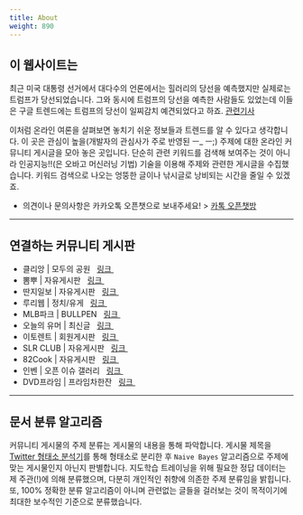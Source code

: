 ```yaml
---
title: About
weight: 890
---
```


## 이 웹사이트는

최근 미국 대통령 선거에서 대다수의 언론에서는 힐러리의 당선을 예측했지만 실제로는 트럼프가 당선되었습니다. 그와 동시에 트럼프의 당선을 예측한 사람들도 있었는데 이들은 구글 트렌드에는 트럼프의 당선이 일찌감치 예견되었다고 하죠. [관련기사](http://news.mk.co.kr/newsRead.php?year=2016&no=784217)

이처럼 온라인 여론을 살펴보면 놓치기 쉬운 정보들과 트렌드를 알 수 있다고 생각합니다. 이 곳은 관심이 높을(개발자의 관심사가 주로 반영된 ㅡ_ ㅡ;) 주제에 대한 온라인 커뮤니티 게시글을 모아 놓은 곳입니다. 단순히 관련 키워드를 검색해 보여주는 것이 아니라 인공지능!!(은 오바고 머신러닝 기법) 기술을 이용해 주제와 관련한 게시글을 수집했습니다. 키워드 검색으로 나오는 엉뚱한 글이나 낚시글로 낭비되는 시간을 줄일 수 있겠죠.

* 의견이나 문의사항은 카카오톡 오픈챗으로 보내주세요!  > [카톡 오픈챗방](https://open.kakao.com/o/g7NgYmt)

<hr>

## 연결하는 커뮤니티 게시판

* 클리앙 | 모두의 공원&nbsp;&nbsp;&nbsp;<a href="https://www.clien.net/service/board/park" target="_blank">링크&nbsp;<i class="icon icon-link"></i></a>
* 뽐뿌 | 자유게시판&nbsp;&nbsp;&nbsp;<a href="http://www.ppomppu.co.kr/zboard/zboard.php?id=freeboard" target="_blank">링크&nbsp;<i class="icon icon-link"></i></a>
* 딴지일보 | 자유게시판&nbsp;&nbsp;&nbsp;<a href="http://www.ddanzi.com/free" target="_blank">링크&nbsp;<i class="icon icon-link"></i></a>
* 루리웹 | 정치/유게&nbsp;&nbsp;&nbsp;<a href="http://m.ruliweb.com/community/board/300148" target="_blank">링크&nbsp;<i class="icon icon-link"></i></a>
* MLB파크 | BULLPEN&nbsp;&nbsp;&nbsp;<a href="http://mlbpark.donga.com/mlbpark/b.php?b=bullpen2" target="_blank">링크&nbsp;<i class="icon icon-link"></i></a>
* 오늘의 유머 | 최신글&nbsp;&nbsp;&nbsp;<a href="http://m.todayhumor.co.kr/list.php?table=total" target="_blank">링크&nbsp;<i class="icon icon-link"></i></a>
* 이토렌트 | 회원게시판&nbsp;&nbsp;&nbsp;<a href="http://etorrent.co.kr/bbs/board.php?bo_table=eboard" target="_blank">링크&nbsp;<i class="icon icon-link"></i></a>
* SLR CLUB | 자유게시판&nbsp;&nbsp;&nbsp;<a href="http://www.slrclub.com/bbs/zboard.php?id=free" target="_blank">링크&nbsp;<i class="icon icon-link"></i></a>
* 82Cook | 자유게시판&nbsp;&nbsp;&nbsp;<a href="http://www.82cook.com/entiz" target="_blank">링크&nbsp;<i class="icon icon-link"></i></a>
* 인벤 | 오픈 이슈 갤러리&nbsp;&nbsp;&nbsp;<a href="http://www.inven.co.kr/board/powerbbs.php?come_idx=2097&iskin=webzine" target="_blank">링크&nbsp;<i class="icon icon-link"></i></a>
* DVD프라임 | 프라임차한잔&nbsp;&nbsp;&nbsp;<a href="https://dvdprime.com/g2/bbs/board.php?bo_table=comm&r=ok" target="_blank">링크&nbsp;<i class="icon icon-link"></i></a>

<hr>

## 문서 분류 알고리즘

커뮤니티 게시물의 주제 분류는 게시물의 내용을 통해 파악합니다. 게시물 제목을 [Twitter 형태소 분석기](https://github.com/twitter/twitter-korean-text)를 통해 형태소로 분리한 후 `Naive Bayes` 알고리즘으로 주제에 맞는 게시물인지 아닌지 판별합니다. 지도학습 트레이닝을 위해 필요한 정답 데이터는 제 주관(!)에 의해 분류했으며, 다분히 개인적인 취향에 의존한 주제 분류임을 밝힙니다. 또, 100% 정확한 분류 알고리즘이 아니며 관련없는 글들을 걸러보는 것이 목적이기에 최대한 보수적인 기준으로 분류했습니다.
